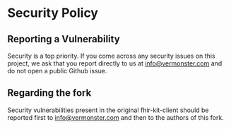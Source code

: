 # Security Policy

## Reporting a Vulnerability

Security is a top priority. If you come across any security issues on this project, we ask that you report directly to us at info@vermonster.com and do not open a public Github issue.

## Regarding the fork

Security vulnerabilities present in the original fhir-kit-client should be reported first to info@vermonster.com and then to the authors of this fork.